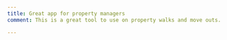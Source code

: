 ```yaml
---
title: Great app for property managers
comment: This is a great tool to use on property walks and move outs.

---
```

